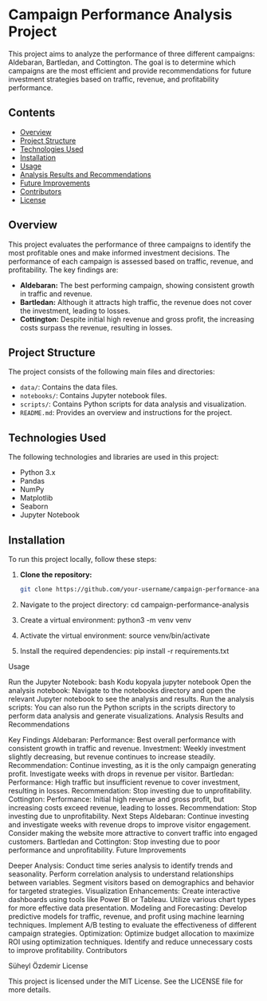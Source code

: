 # Campaign Performance Analysis Project

This project aims to analyze the performance of three different campaigns: Aldebaran, Bartledan, and Cottington. The goal is to determine which campaigns are the most efficient and provide recommendations for future investment strategies based on traffic, revenue, and profitability performance.

## Contents

- [Overview](#overview)
- [Project Structure](#project-structure)
- [Technologies Used](#technologies-used)
- [Installation](#installation)
- [Usage](#usage)
- [Analysis Results and Recommendations](#analysis-results-and-recommendations)
- [Future Improvements](#future-improvements)
- [Contributors](#contributors)
- [License](#license)

## Overview

This project evaluates the performance of three campaigns to identify the most profitable ones and make informed investment decisions. The performance of each campaign is assessed based on traffic, revenue, and profitability. The key findings are:

- **Aldebaran:** The best performing campaign, showing consistent growth in traffic and revenue.
- **Bartledan:** Although it attracts high traffic, the revenue does not cover the investment, leading to losses.
- **Cottington:** Despite initial high revenue and gross profit, the increasing costs surpass the revenue, resulting in losses.

## Project Structure

The project consists of the following main files and directories:

- `data/`: Contains the data files.
- `notebooks/`: Contains Jupyter notebook files.
- `scripts/`: Contains Python scripts for data analysis and visualization.
- `README.md`: Provides an overview and instructions for the project.

## Technologies Used

The following technologies and libraries are used in this project:

- Python 3.x
- Pandas
- NumPy
- Matplotlib
- Seaborn
- Jupyter Notebook

## Installation

To run this project locally, follow these steps:

1. **Clone the repository:**

   ```bash
   git clone https://github.com/your-username/campaign-performance-analysis.git

2. Navigate to the project directory:
    cd campaign-performance-analysis

3. Create a virtual environment:
   python3 -m venv venv

4. Activate the virtual environment:
  source venv/bin/activate

5. Install the required dependencies:
   pip install -r requirements.txt

Usage

Run the Jupyter Notebook:
bash
Kodu kopyala
jupyter notebook
Open the analysis notebook:
Navigate to the notebooks directory and open the relevant Jupyter notebook to see the analysis and results.
Run the analysis scripts:
You can also run the Python scripts in the scripts directory to perform data analysis and generate visualizations.
Analysis Results and Recommendations

Key Findings
Aldebaran:
Performance: Best overall performance with consistent growth in traffic and revenue.
Investment: Weekly investment slightly decreasing, but revenue continues to increase steadily.
Recommendation: Continue investing, as it is the only campaign generating profit. Investigate weeks with drops in revenue per visitor.
Bartledan:
Performance: High traffic but insufficient revenue to cover investment, resulting in losses.
Recommendation: Stop investing due to unprofitability.
Cottington:
Performance: Initial high revenue and gross profit, but increasing costs exceed revenue, leading to losses.
Recommendation: Stop investing due to unprofitability.
Next Steps
Aldebaran:
Continue investing and investigate weeks with revenue drops to improve visitor engagement.
Consider making the website more attractive to convert traffic into engaged customers.
Bartledan and Cottington:
Stop investing due to poor performance and unprofitability.
Future Improvements

Deeper Analysis:
Conduct time series analysis to identify trends and seasonality.
Perform correlation analysis to understand relationships between variables.
Segment visitors based on demographics and behavior for targeted strategies.
Visualization Enhancements:
Create interactive dashboards using tools like Power BI or Tableau.
Utilize various chart types for more effective data presentation.
Modeling and Forecasting:
Develop predictive models for traffic, revenue, and profit using machine learning techniques.
Implement A/B testing to evaluate the effectiveness of different campaign strategies.
Optimization:
Optimize budget allocation to maximize ROI using optimization techniques.
Identify and reduce unnecessary costs to improve profitability.
Contributors

Süheyl Özdemir
License

This project is licensed under the MIT License. See the LICENSE file for more details.
